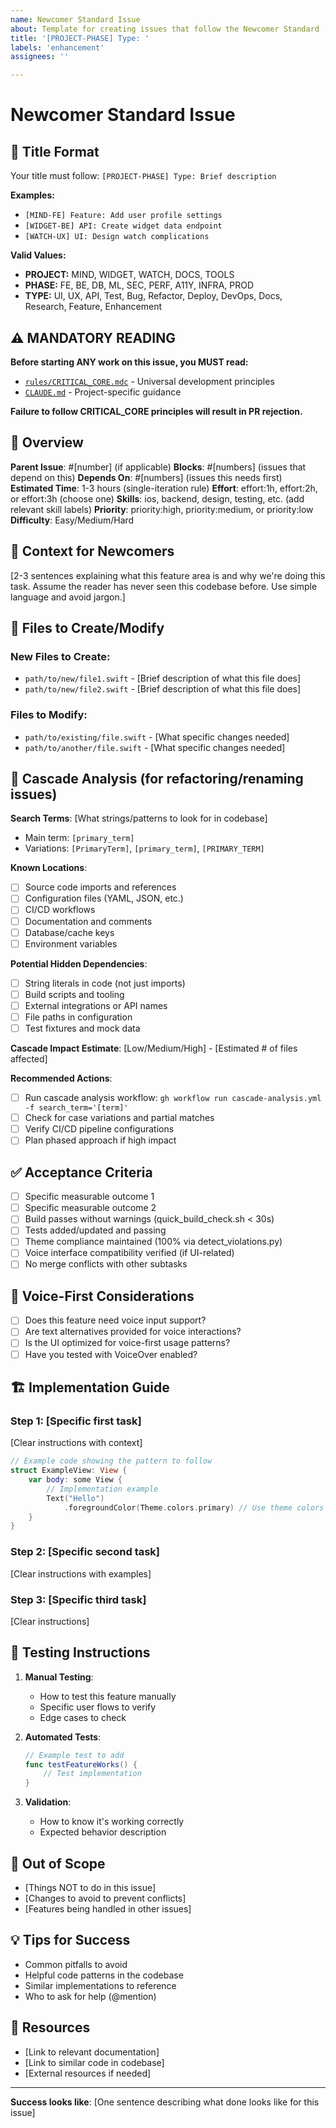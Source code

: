 ```yaml
---
name: Newcomer Standard Issue
about: Template for creating issues that follow the Newcomer Standard
title: '[PROJECT-PHASE] Type: '
labels: 'enhancement'
assignees: ''

---
```


# Newcomer Standard Issue

## 📝 Title Format
Your title must follow: `[PROJECT-PHASE] Type: Brief description`

**Examples:**
- `[MIND-FE] Feature: Add user profile settings`
- `[WIDGET-BE] API: Create widget data endpoint`
- `[WATCH-UX] UI: Design watch complications`

**Valid Values:**
- **PROJECT:** MIND, WIDGET, WATCH, DOCS, TOOLS
- **PHASE:** FE, BE, DB, ML, SEC, PERF, A11Y, INFRA, PROD
- **TYPE:** UI, UX, API, Test, Bug, Refactor, Deploy, DevOps, Docs, Research, Feature, Enhancement

## ⚠️ MANDATORY READING
**Before starting ANY work on this issue, you MUST read:**
- [`rules/CRITICAL_CORE.mdc`](/rules/CRITICAL_CORE.mdc) - Universal development principles
- [`CLAUDE.md`](/CLAUDE.md) - Project-specific guidance

**Failure to follow CRITICAL_CORE principles will result in PR rejection.**

## 🎯 Overview
**Parent Issue**: #[number] (if applicable)
**Blocks**: #[numbers] (issues that depend on this)
**Depends On**: #[numbers] (issues this needs first)
**Estimated Time**: 1-3 hours (single-iteration rule)
**Effort**: effort:1h, effort:2h, or effort:3h (choose one)
**Skills**: ios, backend, design, testing, etc. (add relevant skill labels)
**Priority**: priority:high, priority:medium, or priority:low
**Difficulty**: Easy/Medium/Hard

## 📍 Context for Newcomers
[2-3 sentences explaining what this feature area is and why we're doing this task. Assume the reader has never seen this codebase before. Use simple language and avoid jargon.]

## 📂 Files to Create/Modify

### New Files to Create:
- `path/to/new/file1.swift` - [Brief description of what this file does]
- `path/to/new/file2.swift` - [Brief description of what this file does]

### Files to Modify:
- `path/to/existing/file.swift` - [What specific changes needed]
- `path/to/another/file.swift` - [What specific changes needed]

## 🌊 Cascade Analysis (for refactoring/renaming issues)
<!-- Only fill this section if the issue involves refactoring, renaming, or moving code -->

**Search Terms**: [What strings/patterns to look for in codebase]
- Main term: `[primary_term]`
- Variations: `[PrimaryTerm]`, `[primary_term]`, `[PRIMARY_TERM]`

**Known Locations**:
- [ ] Source code imports and references
- [ ] Configuration files (YAML, JSON, etc.)
- [ ] CI/CD workflows
- [ ] Documentation and comments
- [ ] Database/cache keys
- [ ] Environment variables

**Potential Hidden Dependencies**:
- [ ] String literals in code (not just imports)
- [ ] Build scripts and tooling
- [ ] External integrations or API names
- [ ] File paths in configuration
- [ ] Test fixtures and mock data

**Cascade Impact Estimate**: [Low/Medium/High] - [Estimated # of files affected]

**Recommended Actions**:
- [ ] Run cascade analysis workflow: `gh workflow run cascade-analysis.yml -f search_term='[term]'`
- [ ] Check for case variations and partial matches
- [ ] Verify CI/CD pipeline configurations
- [ ] Plan phased approach if high impact

## ✅ Acceptance Criteria
- [ ] Specific measurable outcome 1
- [ ] Specific measurable outcome 2
- [ ] Build passes without warnings (quick_build_check.sh < 30s)
- [ ] Tests added/updated and passing
- [ ] Theme compliance maintained (100% via detect_violations.py)
- [ ] Voice interface compatibility verified (if UI-related)
- [ ] No merge conflicts with other subtasks

## 🎤 Voice-First Considerations
- [ ] Does this feature need voice input support?
- [ ] Are text alternatives provided for voice interactions?
- [ ] Is the UI optimized for voice-first usage patterns?
- [ ] Have you tested with VoiceOver enabled?

## 🏗️ Implementation Guide

### Step 1: [Specific first task]
[Clear instructions with context]

```swift
// Example code showing the pattern to follow
struct ExampleView: View {
    var body: some View {
        // Implementation example
        Text("Hello")
            .foregroundColor(Theme.colors.primary) // Use theme colors
    }
}
```

### Step 2: [Specific second task]
[Clear instructions with examples]

### Step 3: [Specific third task]
[Clear instructions]

## 🧪 Testing Instructions

1. **Manual Testing**:
   - How to test this feature manually
   - Specific user flows to verify
   - Edge cases to check

2. **Automated Tests**:
   ```swift
   // Example test to add
   func testFeatureWorks() {
       // Test implementation
   }
   ```

3. **Validation**:
   - How to know it's working correctly
   - Expected behavior description

## 🚫 Out of Scope
- [Things NOT to do in this issue]
- [Changes to avoid to prevent conflicts]
- [Features being handled in other issues]

## 💡 Tips for Success
- Common pitfalls to avoid
- Helpful code patterns in the codebase
- Similar implementations to reference
- Who to ask for help (@mention)

## 🔗 Resources
- [Link to relevant documentation]
- [Link to similar code in codebase]
- [External resources if needed]

---

**Success looks like**: [One sentence describing what done looks like for this issue]